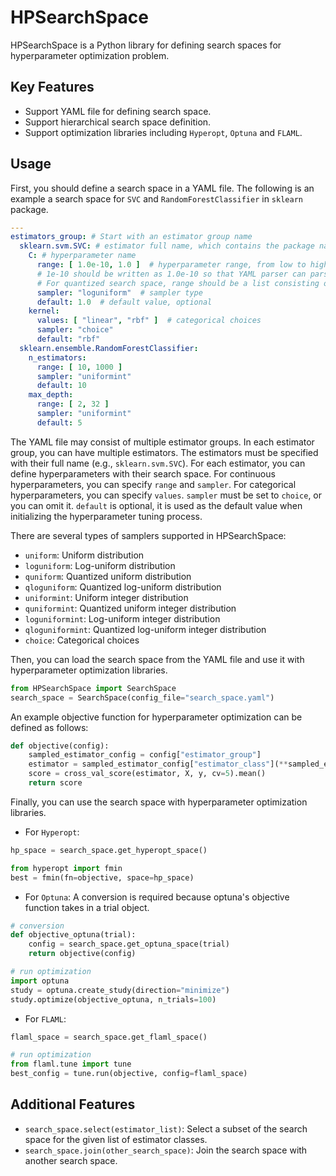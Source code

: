 # HPSearchSpace

HPSearchSpace is a Python library for defining search spaces for hyperparameter optimization problem.

## Key Features

- Support YAML file for defining search space.
- Support hierarchical search space definition.
- Support optimization libraries including `Hyperopt`, `Optuna` and `FLAML`.

## Usage

[//]: # (TODO: Add usage examples)

First, you should define a search space in a YAML file.
The following is an example a search space for `SVC` and `RandomForestClassifier` in `sklearn` package.

```yaml
---
estimators_group: # Start with an estimator group name
  sklearn.svm.SVC: # estimator full name, which contains the package name and class name
    C: # hyperparameter name
      range: [ 1.0e-10, 1.0 ]  # hyperparameter range, from low to high. For scientific notation,
      # 1e-10 should be written as 1.0e-10 so that YAML parser can parse it as numeric type correctly.
      # For quantized search space, range should be a list consisting of low, high and step such as [ 1.0e-10, 1.0, 1.0e-10 ]
      sampler: "loguniform"  # sampler type
      default: 1.0  # default value, optional
    kernel:
      values: [ "linear", "rbf" ]  # categorical choices
      sampler: "choice"
      default: "rbf"
  sklearn.ensemble.RandomForestClassifier:
    n_estimators:
      range: [ 10, 1000 ]
      sampler: "uniformint"
      default: 10
    max_depth:
      range: [ 2, 32 ]
      sampler: "uniformint"
      default: 5
```

The YAML file may consist of multiple estimator groups. 
In each estimator group, you can have multiple estimators. 
The estimators must be specified with their full name (e.g., `sklearn.svm.SVC`).
For each estimator, you can define hyperparameters with their search space.
For continuous hyperparameters, you can specify `range` and `sampler`.
For categorical hyperparameters, you can specify `values`. `sampler` must be set to `choice`, or you can omit it.
`default` is optional, it is used as the default value when initializing the hyperparameter tuning process.

There are several types of samplers supported in HPSearchSpace:
- `uniform`: Uniform distribution
- `loguniform`: Log-uniform distribution
- `quniform`: Quantized uniform distribution
- `qloguniform`: Quantized log-uniform distribution
- `uniformint`: Uniform integer distribution
- `quniformint`: Quantized uniform integer distribution
- `loguniformint`: Log-uniform integer distribution
- `qloguniformint`: Quantized log-uniform integer distribution
- `choice`: Categorical choices

Then, you can load the search space from the YAML file and use it with hyperparameter optimization libraries.

```python
from HPSearchSpace import SearchSpace
search_space = SearchSpace(config_file="search_space.yaml")
```

An example objective function for hyperparameter optimization can be defined as follows:

```python
def objective(config):
    sampled_estimator_config = config["estimator_group"]
    estimator = sampled_estimator_config["estimator_class"](**sampled_estimator["params"])
    score = cross_val_score(estimator, X, y, cv=5).mean()
    return score
```


Finally, you can use the search space with hyperparameter optimization libraries.

- For `Hyperopt`:
```python
hp_space = search_space.get_hyperopt_space()

from hyperopt import fmin
best = fmin(fn=objective, space=hp_space)
```

- For `Optuna`: 
A conversion is required because optuna's objective function takes in a trial object.
```python
# conversion
def objective_optuna(trial):
    config = search_space.get_optuna_space(trial)
    return objective(config)

# run optimization
import optuna
study = optuna.create_study(direction="minimize")
study.optimize(objective_optuna, n_trials=100)
```

- For `FLAML`:
```python
flaml_space = search_space.get_flaml_space()

# run optimization
from flaml.tune import tune
best_config = tune.run(objective, config=flaml_space)
```

## Additional Features

- `search_space.select(estimator_list)`: Select a subset of the search space for the given list of estimator classes.
- `search_space.join(other_search_space)`: Join the search space with another search space.